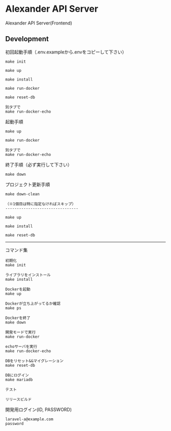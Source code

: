 # Alexander API Server

Alexander API Server(Frontend)

## Development
初回起動手順（.env.exampleから.envをコピーして下さい）
```
make init

make up

make install

make run-docker

make reset-db

別タブで
make run-docker-echo
```

起動手順
```
make up

make run-docker

別タブで
make run-docker-echo
```

終了手順（必ず実行して下さい）
```
make down
```

プロジェクト更新手順
```
make down-clean

（※1個目は特に指定なければスキップ）
--------------------------------

make up

make install

make reset-db
```

---

コマンド集
```
初期化
make init

ライブラリをインストール
make install

Dockerを起動
make up

Dockerが立ち上がってるか確認
make ps

Dockerを終了
make down

開発モードで実行
make run-docker

echoサーバを実行
make run-docker-echo

DBをリセット&&マイグレーション
make reset-db

DBにログイン
make mariadb

テスト

リリースビルド
```

開発用ログイン(ID, PASSWORD)
```
laravel-a@example.com
password
```
